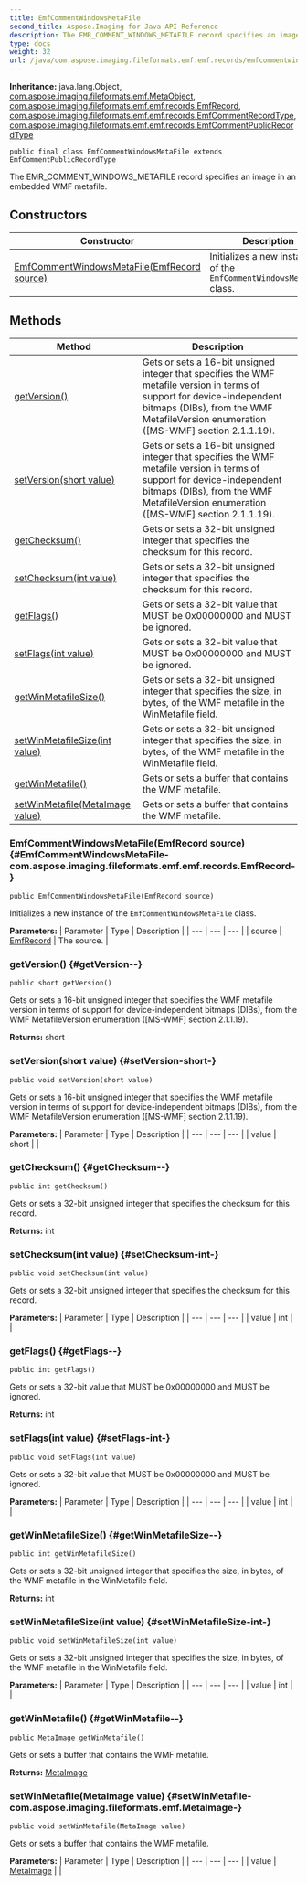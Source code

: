 ```yaml
---
title: EmfCommentWindowsMetaFile
second_title: Aspose.Imaging for Java API Reference
description: The EMR_COMMENT_WINDOWS_METAFILE record specifies an image in an embedded WMF metafile.
type: docs
weight: 32
url: /java/com.aspose.imaging.fileformats.emf.emf.records/emfcommentwindowsmetafile/
---
```

**Inheritance:**
java.lang.Object, [com.aspose.imaging.fileformats.emf.MetaObject](../../com.aspose.imaging.fileformats.emf/metaobject), [com.aspose.imaging.fileformats.emf.emf.records.EmfRecord](../../com.aspose.imaging.fileformats.emf.emf.records/emfrecord), [com.aspose.imaging.fileformats.emf.emf.records.EmfCommentRecordType](../../com.aspose.imaging.fileformats.emf.emf.records/emfcommentrecordtype), [com.aspose.imaging.fileformats.emf.emf.records.EmfCommentPublicRecordType](../../com.aspose.imaging.fileformats.emf.emf.records/emfcommentpublicrecordtype)
```
public final class EmfCommentWindowsMetaFile extends EmfCommentPublicRecordType
```

The EMR\_COMMENT\_WINDOWS\_METAFILE record specifies an image in an embedded WMF metafile.
## Constructors

| Constructor | Description |
| --- | --- |
| [EmfCommentWindowsMetaFile(EmfRecord source)](#EmfCommentWindowsMetaFile-com.aspose.imaging.fileformats.emf.emf.records.EmfRecord-) | Initializes a new instance of the `EmfCommentWindowsMetaFile` class. |
## Methods

| Method | Description |
| --- | --- |
| [getVersion()](#getVersion--) | Gets or sets a 16-bit unsigned integer that specifies the WMF metafile version in terms of support for device-independent bitmaps (DIBs), from the WMF MetafileVersion enumeration ([MS-WMF] section 2.1.1.19). |
| [setVersion(short value)](#setVersion-short-) | Gets or sets a 16-bit unsigned integer that specifies the WMF metafile version in terms of support for device-independent bitmaps (DIBs), from the WMF MetafileVersion enumeration ([MS-WMF] section 2.1.1.19). |
| [getChecksum()](#getChecksum--) | Gets or sets a 32-bit unsigned integer that specifies the checksum for this record. |
| [setChecksum(int value)](#setChecksum-int-) | Gets or sets a 32-bit unsigned integer that specifies the checksum for this record. |
| [getFlags()](#getFlags--) | Gets or sets a 32-bit value that MUST be 0x00000000 and MUST be ignored. |
| [setFlags(int value)](#setFlags-int-) | Gets or sets a 32-bit value that MUST be 0x00000000 and MUST be ignored. |
| [getWinMetafileSize()](#getWinMetafileSize--) | Gets or sets a 32-bit unsigned integer that specifies the size, in bytes, of the WMF metafile in the WinMetafile field. |
| [setWinMetafileSize(int value)](#setWinMetafileSize-int-) | Gets or sets a 32-bit unsigned integer that specifies the size, in bytes, of the WMF metafile in the WinMetafile field. |
| [getWinMetafile()](#getWinMetafile--) | Gets or sets a buffer that contains the WMF metafile. |
| [setWinMetafile(MetaImage value)](#setWinMetafile-com.aspose.imaging.fileformats.emf.MetaImage-) | Gets or sets a buffer that contains the WMF metafile. |
### EmfCommentWindowsMetaFile(EmfRecord source) {#EmfCommentWindowsMetaFile-com.aspose.imaging.fileformats.emf.emf.records.EmfRecord-}
```
public EmfCommentWindowsMetaFile(EmfRecord source)
```


Initializes a new instance of the `EmfCommentWindowsMetaFile` class.

**Parameters:**
| Parameter | Type | Description |
| --- | --- | --- |
| source | [EmfRecord](../../com.aspose.imaging.fileformats.emf.emf.records/emfrecord) | The source. |

### getVersion() {#getVersion--}
```
public short getVersion()
```


Gets or sets a 16-bit unsigned integer that specifies the WMF metafile version in terms of support for device-independent bitmaps (DIBs), from the WMF MetafileVersion enumeration ([MS-WMF] section 2.1.1.19).

**Returns:**
short
### setVersion(short value) {#setVersion-short-}
```
public void setVersion(short value)
```


Gets or sets a 16-bit unsigned integer that specifies the WMF metafile version in terms of support for device-independent bitmaps (DIBs), from the WMF MetafileVersion enumeration ([MS-WMF] section 2.1.1.19).

**Parameters:**
| Parameter | Type | Description |
| --- | --- | --- |
| value | short |  |

### getChecksum() {#getChecksum--}
```
public int getChecksum()
```


Gets or sets a 32-bit unsigned integer that specifies the checksum for this record.

**Returns:**
int
### setChecksum(int value) {#setChecksum-int-}
```
public void setChecksum(int value)
```


Gets or sets a 32-bit unsigned integer that specifies the checksum for this record.

**Parameters:**
| Parameter | Type | Description |
| --- | --- | --- |
| value | int |  |

### getFlags() {#getFlags--}
```
public int getFlags()
```


Gets or sets a 32-bit value that MUST be 0x00000000 and MUST be ignored.

**Returns:**
int
### setFlags(int value) {#setFlags-int-}
```
public void setFlags(int value)
```


Gets or sets a 32-bit value that MUST be 0x00000000 and MUST be ignored.

**Parameters:**
| Parameter | Type | Description |
| --- | --- | --- |
| value | int |  |

### getWinMetafileSize() {#getWinMetafileSize--}
```
public int getWinMetafileSize()
```


Gets or sets a 32-bit unsigned integer that specifies the size, in bytes, of the WMF metafile in the WinMetafile field.

**Returns:**
int
### setWinMetafileSize(int value) {#setWinMetafileSize-int-}
```
public void setWinMetafileSize(int value)
```


Gets or sets a 32-bit unsigned integer that specifies the size, in bytes, of the WMF metafile in the WinMetafile field.

**Parameters:**
| Parameter | Type | Description |
| --- | --- | --- |
| value | int |  |

### getWinMetafile() {#getWinMetafile--}
```
public MetaImage getWinMetafile()
```


Gets or sets a buffer that contains the WMF metafile.

**Returns:**
[MetaImage](../../com.aspose.imaging.fileformats.emf/metaimage)
### setWinMetafile(MetaImage value) {#setWinMetafile-com.aspose.imaging.fileformats.emf.MetaImage-}
```
public void setWinMetafile(MetaImage value)
```


Gets or sets a buffer that contains the WMF metafile.

**Parameters:**
| Parameter | Type | Description |
| --- | --- | --- |
| value | [MetaImage](../../com.aspose.imaging.fileformats.emf/metaimage) |  |

